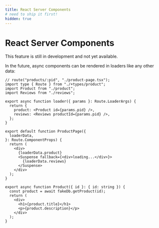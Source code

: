 ```yaml
---
title: React Server Components
# need to ship it first!
hidden: true
---
```


# React Server Components

<docs-info>This feature is still in development and not yet available.</docs-info>

In the future, async components can be rendered in loaders like any other data:

```tsx filename=app/product-page.tsx
// route("products/:pid", "./product-page.tsx");
import type { Route } from "./+types/product";
import Product from "./product";
import Reviews from "./reviews";

export async function loader({ params }: Route.LoaderArgs) {
  return {
    product: <Product id={params.pid} />,
    reviews: <Reviews productId={params.pid} />,
  };
}

export default function ProductPage({
  loaderData,
}: Route.ComponentProps) {
  return (
    <div>
      {loaderData.product}
      <Suspense fallback={<div>loading...</div>}>
        {loaderData.reviews}
      </Suspense>
    </div>
  );
}
```

```tsx filename=app/product.tsx
export async function Product({ id }: { id: string }) {
  const product = await fakeDb.getProduct(id);
  return (
    <div>
      <h1>{product.title}</h1>
      <p>{product.description}</p>
    </div>
  );
}
```

